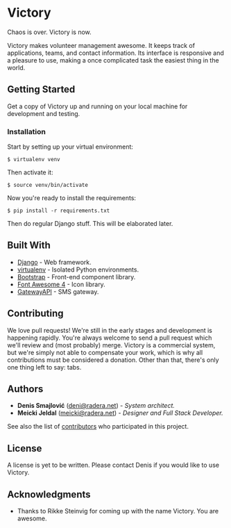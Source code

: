 # Victory

Chaos is over. Victory is now.

Victory makes volunteer management awesome. It keeps track of applications, teams, and contact information. Its interface is responsive and a pleasure to use, making a once complicated task the easiest thing in the world.

## Getting Started

Get a copy of Victory up and running on your local machine for development and testing.

### Installation

Start by setting up your virtual environment:

```
$ virtualenv venv
```


Then activate it:

```
$ source venv/bin/activate
```


Now you're ready to install the requirements:

```
$ pip install -r requirements.txt
```

Then do regular Django stuff. This will be elaborated later.

## Built With

* [Django](https://www.djangoproject.com/) - Web framework.
* [virtualenv](https://virtualenv.pypa.io/en/stable/) - Isolated Python environments.
* [Bootstrap](https://getbootstrap.com/) - Front-end component library.
* [Font Awesome 4](https://fontawesome.com/) - Icon library.
* [GatewayAPI](https://gatewayapi.com/) - SMS gateway.

## Contributing

We love pull requests! We're still in the early stages and development is happening rapidly. You're always welcome to send a pull request which we'll review and (most probably) merge. Victory is a commercial system, but we're simply not able to compensate your work, which is why all contributions must be considered a donation. Other than that, there's only one thing left to say: tabs.

## Authors

* **Denis Smajlović** ([deni@radera.net](mailto:deni@radera.net)) - *System architect.*
* **Meicki Jeldal** ([meicki@radera.net](mailto:meicki@radera.net)) - *Designer and Full Stack Developer.*

See also the list of [contributors](https://github.com/DSDeniso/victory/graphs/contributors) who participated in this project.

## License

A license is yet to be written. Please contact Denis if you would like to use Victory.

## Acknowledgments

* Thanks to Rikke Steinvig for coming up with the name Victory. You are awesome.
